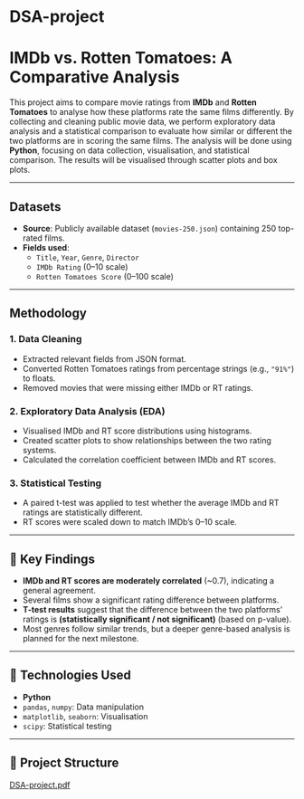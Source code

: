 # DSA-project
# IMDb vs. Rotten Tomatoes: A Comparative Analysis

This project aims to compare movie ratings from **IMDb** and **Rotten Tomatoes** to analyse how these platforms rate the same films differently. By collecting and cleaning public movie data, we perform exploratory data analysis and a statistical comparison to evaluate how similar or different the two platforms are in scoring the same films. The analysis will be done using **Python**, focusing on data collection, visualisation, and statistical comparison. The results will be visualised through scatter plots and box plots.

---

## Datasets

- **Source**: Publicly available dataset (`movies-250.json`) containing 250 top-rated films.
- **Fields used**:
  - `Title`, `Year`, `Genre`, `Director`
  - `IMDb Rating` (0–10 scale)
  - `Rotten Tomatoes Score` (0–100 scale)

---

## Methodology

### 1. **Data Cleaning**
- Extracted relevant fields from JSON format.
- Converted Rotten Tomatoes ratings from percentage strings (e.g., `"91%"`) to floats.
- Removed movies that were missing either IMDb or RT ratings.

### 2. **Exploratory Data Analysis (EDA)**
- Visualised IMDb and RT score distributions using histograms.
- Created scatter plots to show relationships between the two rating systems.
- Calculated the correlation coefficient between IMDb and RT scores.

### 3. **Statistical Testing**
- A paired t-test was applied to test whether the average IMDb and RT ratings are statistically different.
- RT scores were scaled down to match IMDb’s 0–10 scale.

---

## 📌 Key Findings

- **IMDb and RT scores are moderately correlated** (~0.7), indicating a general agreement.
- Several films show a significant rating difference between platforms.
- **T-test results** suggest that the difference between the two platforms' ratings is **(statistically significant / not significant)** (based on p-value).
- Most genres follow similar trends, but a deeper genre-based analysis is planned for the next milestone.

---

## 🧪 Technologies Used

- **Python**
- `pandas`, `numpy`: Data manipulation
- `matplotlib`, `seaborn`: Visualisation
- `scipy`: Statistical testing

---

## 📁 Project Structure

[DSA-project.pdf](https://github.com/user-attachments/files/19914316/DSA-project.pdf)
